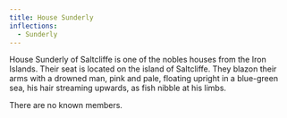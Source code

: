 ```yaml
---
title: House Sunderly
inflections:
  - Sunderly
---
```


House Sunderly of Saltcliffe is one of the nobles houses from the Iron Islands. Their seat is located on the island of Saltcliffe. They blazon their arms with a drowned man, pink and pale, floating upright in a blue-green sea, his hair streaming upwards, as fish nibble at his limbs.

There are no known members.


